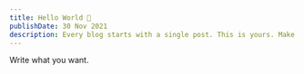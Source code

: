 ```yaml
---
title: Hello World 👋
publishDate: 30 Nov 2021
description: Every blog starts with a single post. This is yours. Make it great.
---
```

Write what you want.
